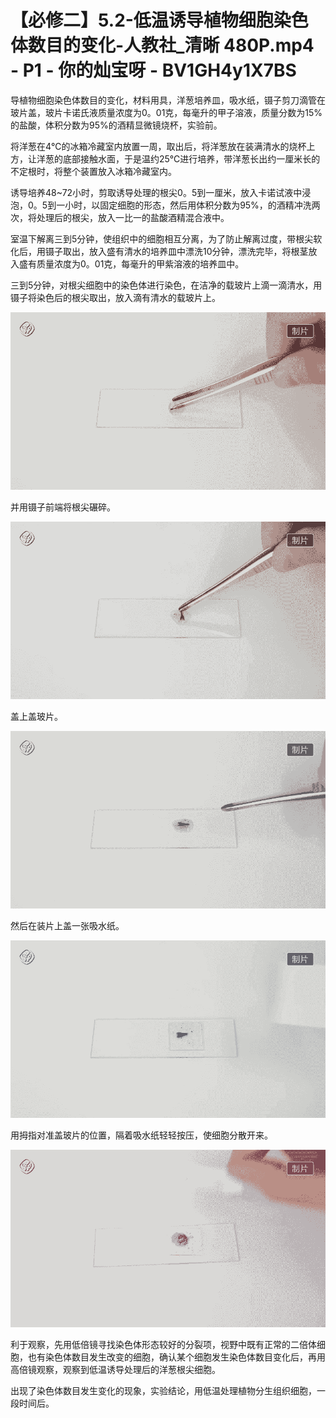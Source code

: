 # 【必修二】5.2-低温诱导植物细胞染色体数目的变化-人教社_清晰 480P.mp4 - P1 - 你的灿宝呀 - BV1GH4y1X7BS

导植物细胞染色体数目的变化，材料用具，洋葱培养皿，吸水纸，镊子剪刀滴管在玻片盖，玻片卡诺氏液质量浓度为0。01克，每毫升的甲子溶液，质量分数为15%的盐酸，体积分数为95%的酒精显微镜烧杯，实验前。

将洋葱在4℃的冰箱冷藏室内放置一周，取出后，将洋葱放在装满清水的烧杯上方，让洋葱的底部接触水面，于是温约25℃进行培养，带洋葱长出约一厘米长的不定根时，将整个装置放入冰箱冷藏室内。

诱导培养48~72小时，剪取诱导处理的根尖0。5到一厘米，放入卡诺试液中浸泡，0。5到一小时，以固定细胞的形态，然后用体积分数为95%，的酒精冲洗两次，将处理后的根尖，放入一比一的盐酸酒精混合液中。

室温下解离三到5分钟，使组织中的细胞相互分离，为了防止解离过度，带根尖软化后，用镊子取出，放入盛有清水的培养皿中漂洗10分钟，漂洗完毕，将根茎放入盛有质量浓度为0。01克，每毫升的甲紫溶液的培养皿中。

三到5分钟，对根尖细胞中的染色体进行染色，在洁净的载玻片上滴一滴清水，用镊子将染色后的根尖取出，放入滴有清水的载玻片上。



![](img/6de7fe760c83cf0d806b34d62dd30b53_1.png)

并用镊子前端将根尖碾碎。

![](img/6de7fe760c83cf0d806b34d62dd30b53_3.png)

盖上盖玻片。

![](img/6de7fe760c83cf0d806b34d62dd30b53_5.png)

然后在装片上盖一张吸水纸。

![](img/6de7fe760c83cf0d806b34d62dd30b53_7.png)

用拇指对准盖玻片的位置，隔着吸水纸轻轻按压，使细胞分散开来。

![](img/6de7fe760c83cf0d806b34d62dd30b53_9.png)

利于观察，先用低倍镜寻找染色体形态较好的分裂项，视野中既有正常的二倍体细胞，也有染色体数目发生改变的细胞，确认某个细胞发生染色体数目变化后，再用高倍镜观察，观察到低温诱导处理后的洋葱根尖细胞。

出现了染色体数目发生变化的现象，实验结论，用低温处理植物分生组织细胞，一段时间后。